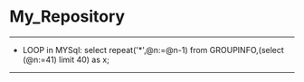 # My_Repository

---------------------------------------------------------------------------------
* LOOP in MYSql: 
select repeat('*',@n:=@n-1) from GROUPINFO,(select (@n:=41) limit 40) as x;

---------------------------------------------------------------------------------

